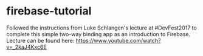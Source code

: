 # firebase-tutorial

Followed the instructions from Luke Schlangen's lecture at #DevFest2017 to complete this simple two-way binding app as an introduction to Firebase. Lecture can be found here: https://www.youtube.com/watch?v=_2kaJ4Kxc6E
